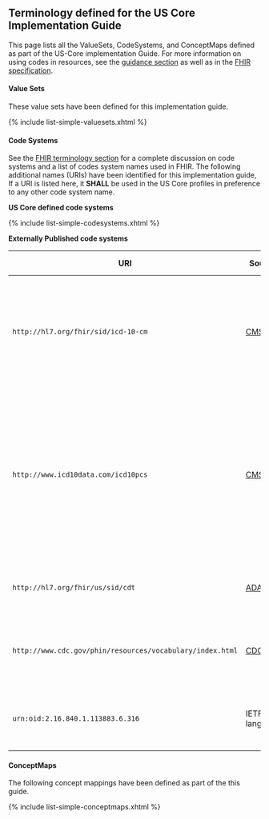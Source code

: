 
## Terminology defined for the US Core Implementation Guide

This page lists all the ValueSets, CodeSystems, and ConceptMaps defined as part of the US-Core implementation Guide. For more information on using codes in resources, see the [guidance section](guidance.html#using-codes-in-us-core-profiles) as well as in the [FHIR specification](http://build.fhir.org/terminologies.html).

#### Value Sets

These value sets have been defined for this implementation guide.

{% include list-simple-valuesets.xhtml %}

#### Code Systems

See the [FHIR terminology section](http://build.fhir.org/terminologies-systems.html) for a complete discussion on code systems and a list of codes system names used in FHIR. The following additional names (URIs) have been identified for this implementation guide,   If a URI is listed here, it **SHALL** be used in the US Core profiles in preference to any other code system name.

**US Core defined code systems**

{% include list-simple-codesystems.xhtml %}

<p>
</p>

**Externally Published code systems**

|URI|Source|Comment|OID (for non-FHIR systems)
|---|---|---|---|
|`http://hl7.org/fhir/sid/icd-10-cm`|[CMS](http://www.cms.gov/Medicare/Coding/ICD10/)|*International Classification of Diseases, 10th Revision, Clinical Modification (ICD-10-CM)* -  See [Using ICD-[X] with FHIR](http://build.fhir.org/icd.html#4.2.11).|2.16.840.1.113883.6.90
|`http://www.icd10data.com/icd10pcs`|[CMS](http://www.cms.gov/Medicare/Coding/ICD10/)|*International Classification of Diseases, 10th Revision, Procedure Coding System (ICD-10-PCS)* -  See [ICD-10 PCS Codes](http://www.icd10data.com/icd10pcs) for online access to codes for general information purposes. |2.16.840.1.113883.6.4
|`http://hl7.org/fhir/us/sid/cdt`|[ADA](http://www.ada.org/en/publications/cdt)|*Code on Dental Procedures and Nomenclature*|2.16.840.1.113883.6.13
|`http://www.cdc.gov/phin/resources/vocabulary/index.html`|[CDC](https://www.cdc.gov/phin/resources/vocabulary/index.html)|*Race & Ethnicity - CDC* - See [CDC Race and Ethnicity Code Set Version 1.0](https://www.cdc.gov/phin/resources/vocabulary/documents/cdc-race--ethnicity-background-and-purpose.pdf).|2.16.840.1.113883.6.238
|`urn:oid:2.16.840.1.113883.6.316`|IETF language|*Tags for Identifying Languages - RFC5646* -  See [RFC 5646](http://www.rfc-editor.org/info/rfc5646).|2.16.840.1.113883.6.316

<p>
</p>

#### ConceptMaps

The following concept mappings have been defined as part of the this guide.

  {% include list-simple-conceptmaps.xhtml %}
<p>
</p>
